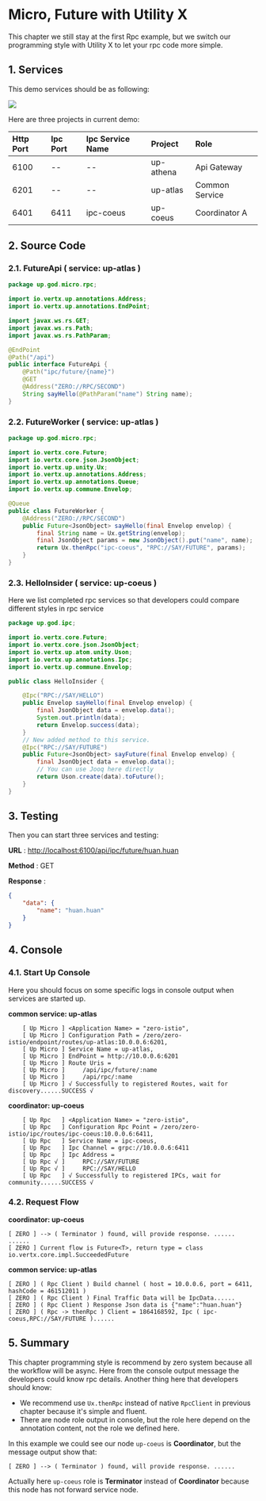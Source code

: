 # Micro, Future with Utility X

This chapter we still stay at the first Rpc example, but we switch our programming style with Utility X to let your rpc
code more simple.

## 1. Services

This demo services should be as following:

![](/doc/image/d10086-1.png)

Here are three projects in current demo:

| Http Port | Ipc Port | Ipc Service Name | Project | Role |
| :--- | :--- | :--- | :--- | :--- |
| 6100 | -- | -- | up-athena | Api Gateway |
| 6201 | -- | -- | up-atlas | Common Service |
| 6401 | 6411 | ipc-coeus | up-coeus | Coordinator A |

## 2. Source Code

### 2.1. FutureApi \( service: up-atlas \)

```java
package up.god.micro.rpc;

import io.vertx.up.annotations.Address;
import io.vertx.up.annotations.EndPoint;

import javax.ws.rs.GET;
import javax.ws.rs.Path;
import javax.ws.rs.PathParam;

@EndPoint
@Path("/api")
public interface FutureApi {
    @Path("ipc/future/{name}")
    @GET
    @Address("ZERO://RPC/SECOND")
    String sayHello(@PathParam("name") String name);
}
```

### 2.2. FutureWorker \( service: up-atlas \)

```java
package up.god.micro.rpc;

import io.vertx.core.Future;
import io.vertx.core.json.JsonObject;
import io.vertx.up.unity.Ux;
import io.vertx.up.annotations.Address;
import io.vertx.up.annotations.Queue;
import io.vertx.up.commune.Envelop;

@Queue
public class FutureWorker {
    @Address("ZERO://RPC/SECOND")
    public Future<JsonObject> sayHello(final Envelop envelop) {
        final String name = Ux.getString(envelop);
        final JsonObject params = new JsonObject().put("name", name);
        return Ux.thenRpc("ipc-coeus", "RPC://SAY/FUTURE", params);
    }
}
```

### 2.3. HelloInsider \( service: up-coeus \)

Here we list completed rpc services so that developers could compare different styles in rpc service

```java
package up.god.ipc;

import io.vertx.core.Future;
import io.vertx.core.json.JsonObject;
import io.vertx.up.atom.unity.Uson;
import io.vertx.up.annotations.Ipc;
import io.vertx.up.commune.Envelop;

public class HelloInsider {

    @Ipc("RPC://SAY/HELLO")
    public Envelop sayHello(final Envelop envelop) {
        final JsonObject data = envelop.data();
        System.out.println(data);
        return Envelop.success(data);
    }
    // New added method to this service.
    @Ipc("RPC://SAY/FUTURE")
    public Future<JsonObject> sayFuture(final Envelop envelop) {
        final JsonObject data = envelop.data();
        // You can use Jooq here directly 
        return Uson.create(data).toFuture();
    }
}
```

## 3. Testing

Then you can start three services and testing:

**URL** : [http://localhost:6100/api/ipc/future/huan.huan](http://localhost:6100/api/future/huan.huan)

**Method** : GET

**Response** :

```json
{
    "data": {
        "name": "huan.huan"
    }
}
```

## 4. Console

### 4.1. Start Up Console

Here you should focus on some specific logs in console output when services are started up.

**common service: up-atlas**

```shell
    [ Up Micro ] <Application Name> = "zero-istio",
    [ Up Micro ] Configuration Path = /zero/zero-istio/endpoint/routes/up-atlas:10.0.0.6:6201, 
    [ Up Micro ] Service Name = up-atlas,
    [ Up Micro ] EndPoint = http://10.0.0.6:6201
    [ Up Micro ] Route Uris = 
    [ Up Micro ]     /api/ipc/future/:name
    [ Up Micro ]     /api/rpc/:name
    [ Up Micro ] √ Successfully to registered Routes, wait for discovery......SUCCESS √
```

**coordinator: up-coeus**

```shell
    [ Up Rpc   ] <Application Name> = "zero-istio",
    [ Up Rpc   ] Configuration Rpc Point = /zero/zero-istio/ipc/routes/ipc-coeus:10.0.0.6:6411, 
    [ Up Rpc   ] Service Name = ipc-coeus,
    [ Up Rpc   ] Ipc Channel = grpc://10.0.0.6:6411
    [ Up Rpc   ] Ipc Address = 
    [ Up Rpc √ ]     RPC://SAY/FUTURE
    [ Up Rpc √ ]     RPC://SAY/HELLO
    [ Up Rpc   ] √ Successfully to registered IPCs, wait for community......SUCCESS √
```

### 4.2. Request Flow

**coordinator: up-coeus**

```shell
[ ZERO ] --> ( Terminator ) found, will provide response. ......
......
[ ZERO ] Current flow is Future<T>, return type = class io.vertx.core.impl.SucceededFuture
```

**common service: up-atlas**

```shell
[ ZERO ] ( Rpc Client ) Build channel ( host = 10.0.0.6, port = 6411, hashCode = 461512011 )
[ ZERO ] ( Rpc Client ) Final Traffic Data will be IpcData......
[ ZERO ] ( Rpc Client ) Response Json data is {"name":"huan.huan"}
[ ZERO ] ( Rpc -> thenRpc ) Client = 1864168592, Ipc ( ipc-coeus,RPC://SAY/FUTURE )......
```

## 5. Summary

This chapter programming style is recommend by zero system because all the workflow will be async. Here from the console
output message the developers could know rpc details. Another thing here that developers should know:

* We recommend use `Ux.thenRpc` instead of native `RpcClient` in previous chapter because it's simple and fluent.
* There are node role output in console, but the role here depend on the annotation content, not the role we defined
  here.

In this example we could see our node `up-coeus` is **Coordinator**, but the message output show that:

```shell
[ ZERO ] --> ( Terminator ) found, will provide response. ......
```

Actually here `up-coeus` role is **Terminator** instead of **Coordinator** because this node has not forward service
node.

